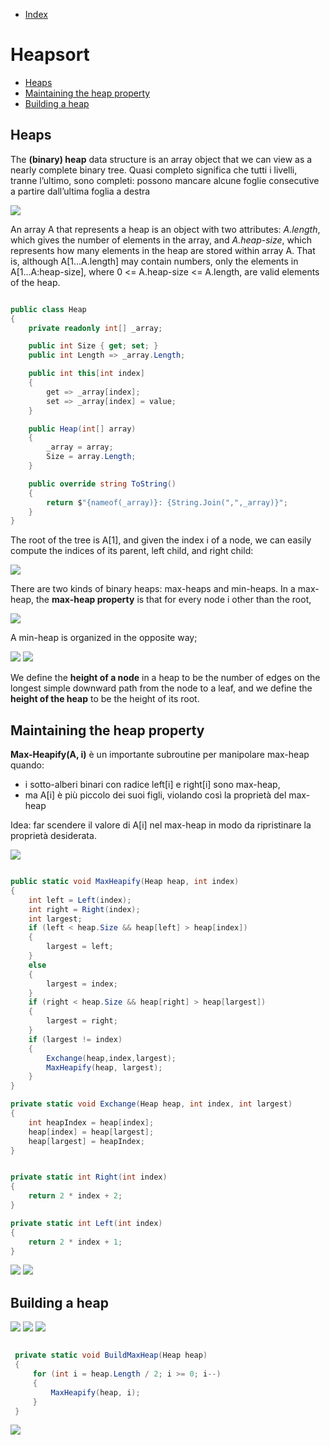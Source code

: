 * [Index](https://github.com/KiraDiShira/AlgorithmsAndDataStructures/blob/master/README.md#project-title)

# Heapsort

* [Heaps](#heaps)
* [Maintaining the heap property](#maintaining-the-heap-property)
* [Building a heap](#building-a-heap)

## Heaps

The **(binary) heap** data structure is an array object that we can view as a nearly complete binary tree.
Quasi completo significa che tutti i livelli, tranne l’ultimo, sono completi: possono mancare alcune foglie consecutive a partire
dall’ultima foglia a destra

<img src="https://github.com/KiraDiShira/AlgorithmsAndDataStructures/blob/master/RepoFiles/Heapsort/Images/heaps.PNG" />

An array A that represents a heap is an object with two attributes: *A.length*, which gives the number of elements in the array, and
*A.heap-size*, which represents how many elements in the heap are stored within array A. That is, although A[1...A.length] may contain numbers, only the elements in A[1...A:heap-size], where 0 <= A.heap-size <= A.length, are valid elements of the heap.

```c#

public class Heap
{
    private readonly int[] _array;

    public int Size { get; set; }
    public int Length => _array.Length;

    public int this[int index]
    {
        get => _array[index];
        set => _array[index] = value;
    }

    public Heap(int[] array)
    {
        _array = array;
        Size = array.Length;
    }

    public override string ToString()
    {
        return $"{nameof(_array)}: {String.Join(",",_array)}";
    }
}

```

The root of the tree is A[1], and given the index i of a node, we can easily compute the indices of its parent, left child, and right child:

<img src="https://github.com/KiraDiShira/AlgorithmsAndDataStructures/blob/master/RepoFiles/Heapsort/Images/ParentLeftRight.PNG" />

There are two kinds of binary heaps: max-heaps and min-heaps. In a max-heap, the **max-heap property** is that for every node i
other than the root,

<img src="https://github.com/KiraDiShira/AlgorithmsAndDataStructures/blob/master/RepoFiles/Heapsort/Images/maxheapformula.PNG" />

A min-heap is organized in the opposite way;

<img src="https://github.com/KiraDiShira/AlgorithmsAndDataStructures/blob/master/RepoFiles/Heapsort/Images/minheapformula.PNG" />

<img src="https://github.com/KiraDiShira/AlgorithmsAndDataStructures/blob/master/RepoFiles/Heapsort/Images/max-heap-min-heap.jpg" />

We define the **height of a node** in a heap to be the number of edges on the longest simple downward path from the node to a leaf, and
we define the **height of the heap** to be the height of its root.

## Maintaining the heap property

**Max-Heapify(A, i)** è un importante subroutine per manipolare max-heap quando:
* i sotto-alberi binari con radice left[i] e right[i] sono max-heap,
* ma A[i] è più piccolo dei suoi figli, violando così la proprietà del max-heap

Idea: far scendere il valore di A[i] nel max-heap in modo da ripristinare la proprietà desiderata.

<img src="https://github.com/KiraDiShira/AlgorithmsAndDataStructures/blob/master/RepoFiles/Heapsort/Images/MaxHeapify1.PNG" />

```c#

public static void MaxHeapify(Heap heap, int index)
{
    int left = Left(index);
    int right = Right(index);
    int largest;
    if (left < heap.Size && heap[left] > heap[index])
    {
        largest = left;
    }
    else
    {
        largest = index;
    }
    if (right < heap.Size && heap[right] > heap[largest])
    {
        largest = right;
    }
    if (largest != index)
    {
        Exchange(heap,index,largest);
        MaxHeapify(heap, largest);
    }
}

private static void Exchange(Heap heap, int index, int largest)
{
    int heapIndex = heap[index];
    heap[index] = heap[largest];
    heap[largest] = heapIndex;
}


private static int Right(int index)
{
    return 2 * index + 2;
}

private static int Left(int index)
{
    return 2 * index + 1;
}
```
<img src="https://github.com/KiraDiShira/AlgorithmsAndDataStructures/blob/master/RepoFiles/Heapsort/Images/MaxHeapify2.PNG" />

<img src="https://github.com/KiraDiShira/AlgorithmsAndDataStructures/blob/master/RepoFiles/Heapsort/Images/MaxHeapify3.PNG" />

## Building a heap

<img src="https://github.com/KiraDiShira/AlgorithmsAndDataStructures/blob/master/RepoFiles/Heapsort/Images/MaxHeapify4.PNG" />
<img src="https://github.com/KiraDiShira/AlgorithmsAndDataStructures/blob/master/RepoFiles/Heapsort/Images/MaxHeapify5.PNG" />
<img src="https://github.com/KiraDiShira/AlgorithmsAndDataStructures/blob/master/RepoFiles/Heapsort/Images/MaxHeapify6.PNG" />

```c#

 private static void BuildMaxHeap(Heap heap)
 {
     for (int i = heap.Length / 2; i >= 0; i--)
     {
         MaxHeapify(heap, i);
     }
 }

```
<img src="https://github.com/KiraDiShira/AlgorithmsAndDataStructures/blob/master/RepoFiles/Heapsort/Images/MaxHeapify7.PNG" />
